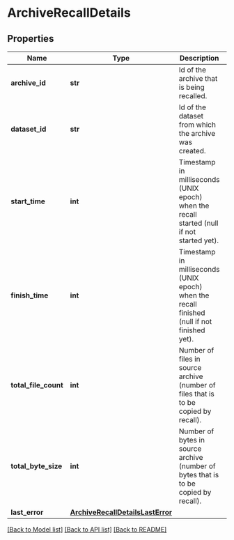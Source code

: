 # ArchiveRecallDetails

## Properties
Name | Type | Description | Notes
------------ | ------------- | ------------- | -------------
**archive_id** | **str** | Id of the archive that is being recalled. | 
**dataset_id** | **str** | Id of the dataset from which the archive was created. | [optional] 
**start_time** | **int** | Timestamp in milliseconds (UNIX epoch) when the recall started (null if not started yet). | [optional] 
**finish_time** | **int** | Timestamp in milliseconds (UNIX epoch) when the recall finished (null if not finished yet). | [optional] 
**total_file_count** | **int** | Number of files in source archive (number of files that is to be copied by recall). | 
**total_byte_size** | **int** | Number of bytes in source archive (number of bytes that is to be copied by recall). | 
**last_error** | [**ArchiveRecallDetailsLastError**](ArchiveRecallDetailsLastError.md) |  | [optional] 

[[Back to Model list]](../README.md#documentation-for-models) [[Back to API list]](../README.md#documentation-for-api-endpoints) [[Back to README]](../README.md)

